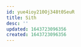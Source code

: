 ```yaml
---
id: yue4ioy210Oj348t0SeuR
title: Sith
desc: ''
updated: 1643723096356
created: 1643723096356
---
```


